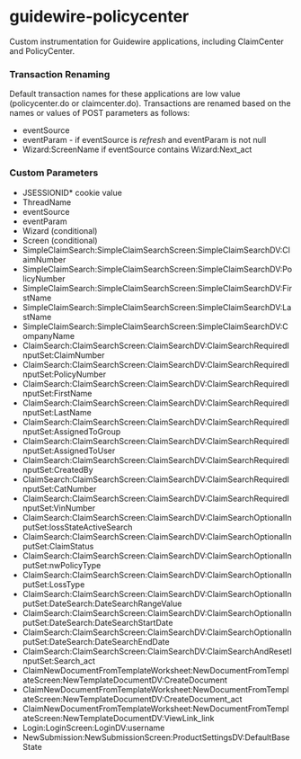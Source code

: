 # guidewire-policycenter
Custom instrumentation for Guidewire applications, including ClaimCenter and PolicyCenter.
### Transaction Renaming
Default transaction names for these applications are low value (policycenter.do or claimcenter.do).  Transactions are renamed based on the names or values of POST parameters as follows:
* eventSource
* eventParam - if eventSource is _refresh_ and eventParam is not null
* Wizard:ScreenName if eventSource contains Wizard:Next_act

### Custom Parameters
* JSESSIONID* cookie value
* ThreadName
* eventSource
* eventParam
* Wizard (conditional)
* Screen (conditional)
* SimpleClaimSearch:SimpleClaimSearchScreen:SimpleClaimSearchDV:ClaimNumber
* SimpleClaimSearch:SimpleClaimSearchScreen:SimpleClaimSearchDV:PolicyNumber
* SimpleClaimSearch:SimpleClaimSearchScreen:SimpleClaimSearchDV:FirstName
* SimpleClaimSearch:SimpleClaimSearchScreen:SimpleClaimSearchDV:LastName
* SimpleClaimSearch:SimpleClaimSearchScreen:SimpleClaimSearchDV:CompanyName
* ClaimSearch:ClaimSearchScreen:ClaimSearchDV:ClaimSearchRequiredInputSet:ClaimNumber
* ClaimSearch:ClaimSearchScreen:ClaimSearchDV:ClaimSearchRequiredInputSet:PolicyNumber
* ClaimSearch:ClaimSearchScreen:ClaimSearchDV:ClaimSearchRequiredInputSet:FirstName
* ClaimSearch:ClaimSearchScreen:ClaimSearchDV:ClaimSearchRequiredInputSet:LastName
* ClaimSearch:ClaimSearchScreen:ClaimSearchDV:ClaimSearchRequiredInputSet:AssignedToGroup
* ClaimSearch:ClaimSearchScreen:ClaimSearchDV:ClaimSearchRequiredInputSet:AssignedToUser
* ClaimSearch:ClaimSearchScreen:ClaimSearchDV:ClaimSearchRequiredInputSet:CreatedBy
* ClaimSearch:ClaimSearchScreen:ClaimSearchDV:ClaimSearchRequiredInputSet:CatNumber
* ClaimSearch:ClaimSearchScreen:ClaimSearchDV:ClaimSearchRequiredInputSet:VinNumber
* ClaimSearch:ClaimSearchScreen:ClaimSearchDV:ClaimSearchOptionalInputSet:lossStateActiveSearch
* ClaimSearch:ClaimSearchScreen:ClaimSearchDV:ClaimSearchOptionalInputSet:ClaimStatus
* ClaimSearch:ClaimSearchScreen:ClaimSearchDV:ClaimSearchOptionalInputSet:nwPolicyType
* ClaimSearch:ClaimSearchScreen:ClaimSearchDV:ClaimSearchOptionalInputSet:LossType
* ClaimSearch:ClaimSearchScreen:ClaimSearchDV:ClaimSearchOptionalInputSet:DateSearch:DateSearchRangeValue
* ClaimSearch:ClaimSearchScreen:ClaimSearchDV:ClaimSearchOptionalInputSet:DateSearch:DateSearchStartDate
* ClaimSearch:ClaimSearchScreen:ClaimSearchDV:ClaimSearchOptionalInputSet:DateSearch:DateSearchEndDate
* ClaimSearch:ClaimSearchScreen:ClaimSearchDV:ClaimSearchAndResetInputSet:Search_act
* ClaimNewDocumentFromTemplateWorksheet:NewDocumentFromTemplateScreen:NewTemplateDocumentDV:CreateDocument
* ClaimNewDocumentFromTemplateWorksheet:NewDocumentFromTemplateScreen:NewTemplateDocumentDV:CreateDocument_act
* ClaimNewDocumentFromTemplateWorksheet:NewDocumentFromTemplateScreen:NewTemplateDocumentDV:ViewLink_link
* Login:LoginScreen:LoginDV:username
* NewSubmission:NewSubmissionScreen:ProductSettingsDV:DefaultBaseState
